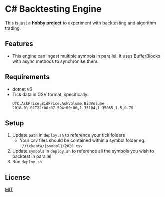 # C# Backtesting Engine

This is just a **hobby project** to experiment with backtesting and algorithm trading. 

## Features
* This engine can ingest multiple symbols in parallel. It uses BufferBlocks with async methods to synchronise them.

## Requirements

- dotnet v6
- Tick data in CSV format, specifically:
    ```
    UTC,AskPrice,BidPrice,AskVolume,BidVolume
    2018-01-01T22:00:07.594+00:00,1.35104,1.35065,1.5,0.75
    ```

## Setup
1. Update ```path``` in ```deploy.sh``` to reference your tick folders
    * Your csv files should be contained within a symbol folder eg. ```./tickdata/{symbol}/2020.csv```
2. Update ```symbols``` in ```deploy.sh``` to reference all the symbols you wish to backtest in parallel
3. Run ```deploy.sh```

## License
[MIT](https://choosealicense.com/licenses/mit/)